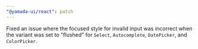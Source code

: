 ```yaml
---
"@yamada-ui/react": patch
---
```


Fixed an issue where the focused style for invalid input was incorrect when the variant was set to "flushed" for `Select`, `Autocomplete`, `DatePicker`, and `ColorPicker`.
